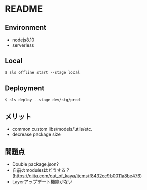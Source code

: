 # README

## Environment

- nodejs8.10
- serverless

## Local

```
$ sls offline start --stage local
```

## Deployment

```
$ sls deploy --stage dev/stg/prod
```

## メリット

- common custom libs/models/utils/etc.
- decrease package size

## 問題点

- Double package.json?
- 自前のmodulesはどうする？  
  (https://qiita.com/out_of_kaya/items/f8432cc9b0011a8be476)
- Layerアップデート機能がない

